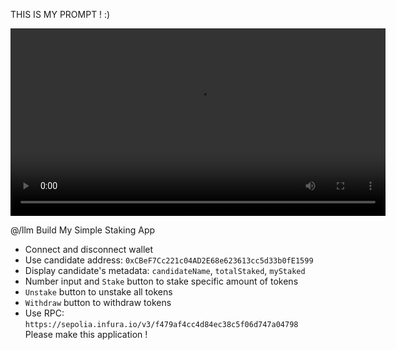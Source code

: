 THIS IS MY PROMPT ! :)

<video src="showcase.mp4" controls autoplay loop width="600"></video>

@/llm  Build My Simple Staking App

- Connect and disconnect wallet
- Use candidate address:  `0xCBeF7Cc221c04AD2E68e623613cc5d33b0fE1599`
- Display candidate's metadata: `candidateName`, `totalStaked`, `myStaked`
- Number input and `Stake` button to stake specific amount of tokens
- `Unstake` button to unstake all tokens
- `Withdraw` button to withdraw tokens
- Use RPC: `https://sepolia.infura.io/v3/f479af4cc4d84ec38c5f06d747a04798`
Please make this application !
